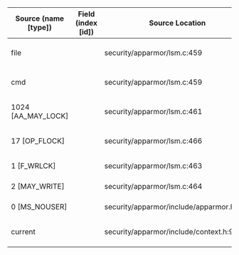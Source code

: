 | Source (name [type]) | Field (index [id]) | Source Location                          | Label at Source             |
|----------------------|--------------------|------------------------------------------|-----------------------------|
| file                 |                    | security/apparmor/lsm.c:459              | object, dynamic, input      |
| cmd                  |                    | security/apparmor/lsm.c:459              | operation, dynamic, input   |
| 1024 [AA_MAY_LOCK]   |                    | security/apparmor/lsm.c:461              | operation, static, mediator |
| 17 [OP_FLOCK]        |                    | security/apparmor/lsm.c:466              | operation, static, mediator |
| 1 [F_WRLCK]          |                    | security/apparmor/lsm.c:463              | all, static, external       |
| 2 [MAY_WRITE]        |                    | security/apparmor/lsm.c:464              | all, static, external       |
| 0 [MS_NOUSER]        |                    | security/apparmor/include/apparmor.h:117 | all, static, external       |
| current              |                    | security/apparmor/include/context.h:99   | subject, dynamic, external  |


